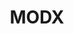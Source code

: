 ---
codehost: https://github.com/https://github.com/modxcms
facebook: https://facebook.com/modxcms
googleplus: https://plus.google.com/+modx
linkedin: https://linkedin.com/company/modx
logohandle: modx
pinterest: http://pinterest.com/modx
sort: modx
title: MODX
twitter: https://x.com/modx
website: https://modx.com/
wikipedia: https://en.wikipedia.org/wiki/MODX
---